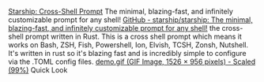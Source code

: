 
[Starship: Cross-Shell Prompt](https://starship.rs/)
The minimal, blazing-fast, and infinitely customizable prompt for any shell!
[GitHub - starship/starship: The minimal, blazing-fast, and infinitely customizable prompt for any shell!](https://github.com/starship/starship)
the cross-shell prompt written in Rust.
This is a cross shell prompt which means it works on Bash, ZSH, Fish, Powershell, Ion, Elvish, TCSH, Zonsh, Nutshell.
It's written in rust so it's blazing fast and is incredibly simple to configure via the .TOML config files.
[demo.gif (GIF Image, 1526 × 956 pixels) - Scaled (99%)](https://raw.githubusercontent.com/starship/starship/master/media/demo.gif)
Quick Look
